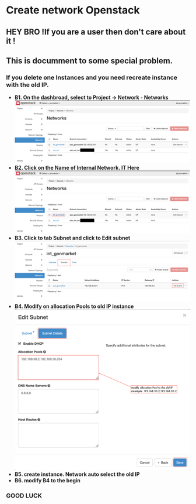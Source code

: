 # Create network Openstack 
## HEY BRO !If you are a user then don't care about it ! 
## This is documment to some special problem. 
### If you delete one Instances and you need recreate instance with the old IP. 
- **B1. On the dashbroad, select to Project -> Network - Networks**
![import file](./network-dashbroad.png)
- **B2. Click on the Name of Internal Network. IT Here**
![import file](./network-dashbroad-copy.png)
- **B3. Click to tab Subnet and click to Edit subnet**
![import file](./behind-internal-ip-pool.png)
- **B4. Modify on allocation Pools to old IP instance**
![import file](./editsubnet.png)
- **B5. create instance. Network auto select the old IP** 
- **B6. modify B4 to the begin**

### GOOD LUCK 